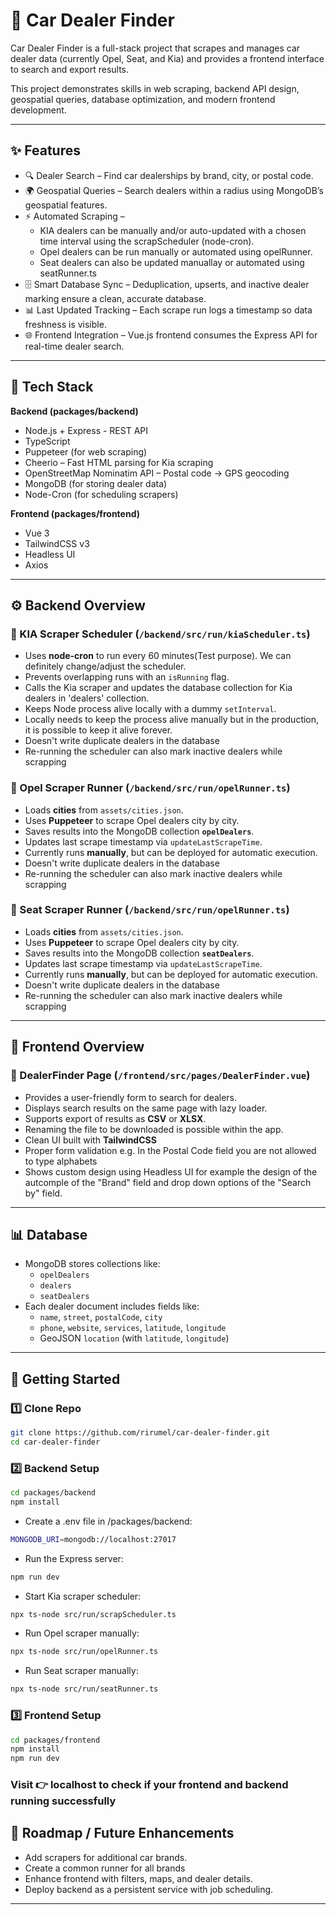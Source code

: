 # 🚗 Car Dealer Finder

Car Dealer Finder is a full-stack project that scrapes and manages car dealer data (currently Opel, Seat, and Kia) and provides a frontend interface to search and export results.

This project demonstrates skills in web scraping, backend API design, geospatial queries, database optimization, and modern frontend development.

---

## ✨ Features

- 🔍 Dealer Search – Find car dealerships by brand, city, or postal code.
- 🌍 Geospatial Queries – Search dealers within a radius using MongoDB’s geospatial features.
- ⚡ Automated Scraping –
  - KIA dealers can be manually and/or auto-updated with a chosen time interval using the scrapScheduler (node-cron).
  - Opel dealers can be run manually or automated using opelRunner.
  - Seat dealers can also be updated manuallay or automated using seatRunner.ts
- 🗄️ Smart Database Sync – Deduplication, upserts, and inactive dealer marking ensure a clean, accurate database.
- 📊 Last Updated Tracking – Each scrape run logs a timestamp so data freshness is visible.
- 🌐 Frontend Integration – Vue.js frontend consumes the Express API for real-time dealer search. 

---

## 🚀 Tech Stack

**Backend (packages/backend)**
- Node.js + Express - REST API  
- TypeScript  
- Puppeteer (for web scraping)
- Cheerio – Fast HTML parsing for Kia scraping
- OpenStreetMap Nominatim API – Postal code → GPS geocoding  
- MongoDB (for storing dealer data)  
- Node-Cron (for scheduling scrapers)  

**Frontend (packages/frontend)**
- Vue 3  
- TailwindCSS v3
- Headless UI
- Axios  

---

## ⚙️ Backend Overview

### 🔹 KIA Scraper Scheduler (`/backend/src/run/kiaScheduler.ts`)

- Uses **node-cron** to run every 60 minutes(Test purpose). We can definitely change/adjust the scheduler.   
- Prevents overlapping runs with an `isRunning` flag.
- Calls the Kia scraper and updates the database collection for Kia dealers in 'dealers' collection.  
- Keeps Node process alive locally with a dummy `setInterval`.
- Locally needs to keep the process alive manually but in the production, it is possible to keep it alive forever.
- Doesn't write duplicate dealers in the database
- Re-running the scheduler can also mark inactive dealers while scrapping 

### 🔹 Opel Scraper Runner (`/backend/src/run/opelRunner.ts`)

- Loads **cities** from `assets/cities.json`.  
- Uses **Puppeteer** to scrape Opel dealers city by city.  
- Saves results into the MongoDB collection **`opelDealers`**.  
- Updates last scrape timestamp via `updateLastScrapeTime`.  
- Currently runs **manually**, but can be deployed for automatic execution.
- Doesn't write duplicate dealers in the database
- Re-running the scheduler can also mark inactive dealers while scrapping

### 🔹 Seat Scraper Runner (`/backend/src/run/opelRunner.ts`)

- Loads **cities** from `assets/cities.json`.  
- Uses **Puppeteer** to scrape Opel dealers city by city.  
- Saves results into the MongoDB collection **`seatDealers`**.  
- Updates last scrape timestamp via `updateLastScrapeTime`.  
- Currently runs **manually**, but can be deployed for automatic execution.
- Doesn't write duplicate dealers in the database
- Re-running the scheduler can also mark inactive dealers while scrapping

---

## 🎨 Frontend Overview

### 🔹 DealerFinder Page (`/frontend/src/pages/DealerFinder.vue`)

- Provides a user-friendly form to search for dealers.  
- Displays search results on the same page with lazy loader.  
- Supports export of results as **CSV** or **XLSX**.
- Renaming the file to be downloaded is possible within the app.
- Clean UI built with **TailwindCSS**
- Proper form validation e.g. In the Postal Code field you are not allowed to type alphabets
- Shows custom design using Headless UI for example the design of the autcomple of the "Brand" field and drop down options of the "Search by" field.

---

## 📊 Database

- MongoDB stores collections like:
  - `opelDealers`
  - `dealers`
  - `seatDealers`
- Each dealer document includes fields like:
  - `name`, `street`, `postalCode`, `city`
  - `phone`, `website`, `services`, `latitude`, `longitude`
  - GeoJSON `location` (with `latitude`, `longitude`)  

---

## 🚀 Getting Started

### 1️⃣ Clone Repo
```bash
git clone https://github.com/rirumel/car-dealer-finder.git
cd car-dealer-finder
```

### 2️⃣ Backend Setup
```bash
cd packages/backend
npm install
```
- Create a .env file in /packages/backend:
```bash
MONGODB_URI=mongodb://localhost:27017
```
- Run the Express server:
```bash
npm run dev
```
- Start Kia scraper scheduler:
```bash
npx ts-node src/run/scrapScheduler.ts
```
- Run Opel scraper manually:
```bash
npx ts-node src/run/opelRunner.ts
```
- Run Seat scraper manually:
```bash
npx ts-node src/run/seatRunner.ts
```

### 3️⃣ Frontend Setup
```bash
cd packages/frontend
npm install
npm run dev
```

### Visit 👉 localhost to check if your frontend and backend running successfully

## 🔮 Roadmap / Future Enhancements

- Add scrapers for additional car brands.
- Create a common runner for all brands 
- Enhance frontend with filters, maps, and dealer details.    
- Deploy backend as a persistent service with job scheduling.  

---
